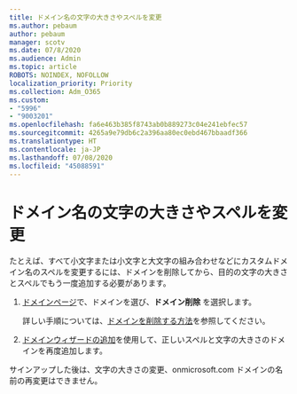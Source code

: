 ```yaml
---
title: ドメイン名の文字の大きさやスペルを変更
ms.author: pebaum
author: pebaum
manager: scotv
ms.date: 07/8/2020
ms.audience: Admin
ms.topic: article
ROBOTS: NOINDEX, NOFOLLOW
localization_priority: Priority
ms.collection: Adm_O365
ms.custom:
- "5996"
- "9003201"
ms.openlocfilehash: fa6e463b385f8743ab0b889273c04e241ebfec57
ms.sourcegitcommit: 4265a9e79db6c2a396aa80ec0ebd467bbaadf366
ms.translationtype: HT
ms.contentlocale: ja-JP
ms.lasthandoff: 07/08/2020
ms.locfileid: "45088591"
---
```

# <a name="change-a-domain-name-letter-case-or-spelling"></a>ドメイン名の文字の大きさやスペルを変更

たとえば、すべて小文字または小文字と大文字の組み合わせなどにカスタムドメイン名のスペルを変更するには、ドメインを削除してから、目的の文字の大きさとスペルでもう一度追加する必要があります。

1. [ドメインページ](https://portal.office.com/adminportal/home#/Domains)で、ドメインを選び、**ドメイン削除** を選択します。</br>

    詳しい手順については、[ドメインを削除する方法](https://docs.microsoft.com/microsoft-365/admin/get-help-with-domains/remove-a-domain?view=o365-worldwide)を参照してください。

2. [ドメインウィザードの追加](https://portal.office.com/adminportal/home#/Domains/Wizard)を使用して、正しいスペルと文字の大きさのドメインを再度追加します。

サインアップした後は、文字の大きさの変更、onmicrosoft.com ドメインの名前の再変更はできません。